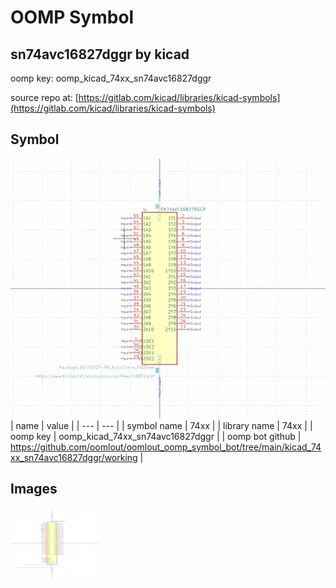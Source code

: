# OOMP Symbol  
## sn74avc16827dggr  by kicad  
  
oomp key: oomp_kicad_74xx_sn74avc16827dggr  
  
source repo at: [https://gitlab.com/kicad/libraries/kicad-symbols](https://gitlab.com/kicad/libraries/kicad-symbols)  
## Symbol  
  
[![working.png](working_600.png)](working.png)  
| name | value | 
| --- | --- | 
| symbol name | 74xx | 
| library name | 74xx | 
| oomp key | oomp_kicad_74xx_sn74avc16827dggr | 
| oomp bot github | https://github.com/oomlout/oomlout_oomp_symbol_bot/tree/main/kicad_74xx_sn74avc16827dggr/working | 
## Images  
  
[![working.png](working_140.png)](working.png)  

